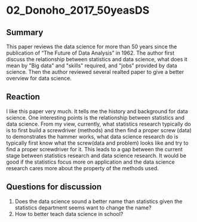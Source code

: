 # 02_Donoho_2017_50yeasDS


## Summary

This paper reviews the data science for more than 50 years since the publication of “The Future of Data Analysis” in 1962. The author first discuss the relationship between statistics and data science, what does it mean by "Big data" and "skills" required, and "jobs" provided by data science. Then the author reviewed several realted paper to give a better overview for data science.

## Reaction

I like this paper very much. It tells me the history and background for data science.  One interesting points is the relationship between statistics and data science. From my view, currently, what statistics research typically do is to first build a screwdriver (methods) and then find a proper screw (data) to demonstrates the hammer works, what data science research do is typically first know what the screw(data and problem) looks like and try to find a proper screwdriver for it. This leads to a gap between the current stage between  statistics research and data science research. It would be good if the statistics focus more on application and the data science research cares more about the property of the methods used.

## Questions for discussion

1. Does the data science sound a better name than statistics given the statistics department seems want to change the name?
2. How to better teach data science in school?

